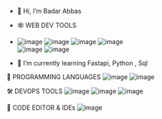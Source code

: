 - 👋 Hi, I’m Badar Abbas
- 🕸️ WEB DEV TOOLS
- ![image](https://github.com/RaiBadarAbbas92/RaiBadarAbbas92/assets/142784854/6a80ce74-6f8b-432d-a5e3-2364309e5279)  ![image](https://github.com/RaiBadarAbbas92/RaiBadarAbbas92/assets/142784854/9d12eec8-e6ce-4ffb-a95f-179209cafd92)  ![image](https://github.com/RaiBadarAbbas92/RaiBadarAbbas92/assets/142784854/7dbe2980-5e97-4d70-b50f-ec7924c5fb32)  ![image](https://github.com/RaiBadarAbbas92/RaiBadarAbbas92/assets/142784854/c1c5b6f7-d2b6-4cd7-acc9-b743b34c5de2)  
![image](https://github.com/RaiBadarAbbas92/RaiBadarAbbas92/assets/142784854/7bf8be7d-96cf-4ee0-9f22-05fdff6cb1fc)  ![image](https://github.com/RaiBadarAbbas92/RaiBadarAbbas92/assets/142784854/4e25c59a-997f-4ab9-a3ae-65578baca437)


- 🌱 I’m currently learning 
Fastapi, Python , Sql





🎯 PROGRAMMING LANGUAGES
![image](https://github.com/RaiBadarAbbas92/RaiBadarAbbas92/assets/142784854/38b46eb8-5d33-4977-ad91-03cb9f7361af) ![image](https://github.com/RaiBadarAbbas92/RaiBadarAbbas92/assets/142784854/ca28ac80-ee7c-4c45-a671-0e5f2e125ecb)


🛠️ DEVOPS TOOLS
![image](https://github.com/RaiBadarAbbas92/RaiBadarAbbas92/assets/142784854/81311480-6d60-4734-aa31-a638438523bd) ![image](https://github.com/RaiBadarAbbas92/RaiBadarAbbas92/assets/142784854/8a300c51-38be-49fb-9456-5f7331133f61) ![image](https://github.com/RaiBadarAbbas92/RaiBadarAbbas92/assets/142784854/058efd50-cf38-447e-a6fa-0513d27dae68)



📄 CODE EDITOR & IDEs
![image](https://github.com/RaiBadarAbbas92/RaiBadarAbbas92/assets/142784854/84bb3013-7db0-4f4d-a37b-cf6c9c57d1fa)







